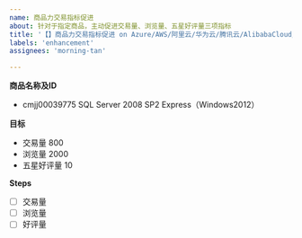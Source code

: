 ```yaml
---
name: 商品力交易指标促进
about: 针对于指定商品，主动促进交易量、浏览量、五星好评量三项指标
title: '【】商品力交易指标促进 on Azure/AWS/阿里云/华为云/腾讯云/AlibabaCloud/HUAWEICLOUD'
labels: 'enhancement'
assignees: 'morning-tan'

---
```



**商品名称及ID**

- cmjj00039775 SQL Server 2008 SP2 Express（Windows2012）

**目标**

- 交易量 800
- 浏览量 2000
- 五星好评量 10 

**Steps**

- [ ] 交易量
- [ ] 浏览量
- [ ] 好评量

